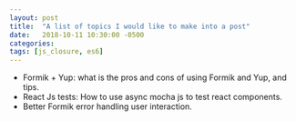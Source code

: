 ```yaml
---
layout: post
title:  "A list of topics I would like to make into a post"
date:   2018-10-11 10:30:00 -0500
categories:
tags: [js_closure, es6]
---
```


* Formik + Yup: what is the pros and cons of using Formik and Yup, and tips.
* React Js tests: How to use async mocha js to test react components.
* Better Formik error handling user interaction.